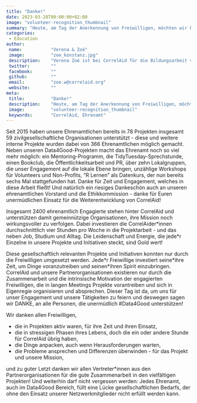 ```yaml
---
title: "Danke!"
date: 2023-03-28T00:00:00+02:00
image: "volunteer-recognition_thumbnail"
summary: "Heute, am Tag der Anerkennung von Freiwilligen, möchten wir bei CorrelAid uns bei allen unseren Freiwilligen bedanken, die unsere Mission unterstützen, Daten für eine bessere Welt zu nutzen. Ohne Eure Zeit und Euer Engagement wären wir nicht in der Lage, unsere Projekte und Initiativen umzusetzen - Danke!"
categories:       
 - Education
author: 
 name:           "Verena & Zoé"
 image:          "zoe_konstanz.jpg"
 description:    "Verena Zoé ist bei CorrelAid für die Bildungsarbeit verantwortlich und seit 2018 eherenamtlich im Local Chapter in Konstanz aktiv - große Community-Liebe in allen Bereichen von CorrelAid!"
 twitter:        ""
 facebook:       ""
 github:         ""
 email:          "zoe.w@correlaid.org"
 website:        ""
meta:
 title:          "Danke!"
 description:    "Heute, am Tag der Anerkennung von Freiwilligen, möchten wir bei CorrelAid uns bei allen unseren Freiwilligen bedanken, die unsere Mission unterstützen, Daten für eine bessere Welt zu nutzen. Ohne Eure Zeit und Euer Engagement wären wir nicht in der Lage, unsere Projekte und Initiativen umzusetzen - Danke!"
 image:          "volunteer-recognition_thumbnail"
 keywords:       "CorrelAid, Ehrenamt"
---
```


Seit 2015 haben unsere Ehrenamtlichen bereits in 78 Projekten insgesamt 59 zivilgesellschaftliche Organisationen unterstützt - diese und weitere interne Projekte wurden dabei von 366 Ehrenamtlichen möglich gemacht. Neben unseren Data4Good-Projekten macht das Ehrenamt noch so viel mehr möglich: ein Mentoring-Programm, die TidyTuesday-Sprechstunde, einen Bookclub, die Öffentlichkeitsarbeit und PR, über zehn Lokalgruppen, die unser Engagement auf die lokale Ebene bringen, unzählige Workshops für Volunteers und Non-Profits, “R Lernen” als Datenkurs, der nun bereits sechs Mal stattgefunden hat. Danke für Zeit und Engagement, welches in diese Arbeit fließt! Und natürlich ein riesiges Dankeschön auch an unseren ehrenamtlichen Vorstand und die Ethikkommission - danke für Euren unermüdlichen Einsatz für die Weiterentwicklung von CorrelAid!

Insgesamt 2400 ehrenamtlich Engagierte stehen hinter CorrelAid und unterstützen damit gemeinnützige Organisationen, ihre Mission noch wirkungsvoller zu verfolgen. Dabei investieren die CorrelAider\*innen durchschnittlich vier Stunden pro Woche in die Projektarbeit - und das neben Job, Studium und Alltag. Die Leidenschaft und Energie, die jede\*r Einzelne in unsere Projekte und Initiativen steckt, sind Gold wert!

Diese gesellschaftlich relevanten Projekte und Initiativen konnten nur durch die Freiwilligen umgesetzt werden. Jede\*r Freiwillige investiert seine\*ihre Zeit, um Dinge voranzutreiben und seinen*ihren Spirit einzubringen. CorrelAid und unsere Partnerorganisationen existieren nur durch die Zusammenarbeit und die intrinsische Motivation der engagierten Freiwilligen, die in langen Meetings Projekte vorantreiben und sich in Eigenregie organisieren und absprechen. Dieser Tag ist da, um uns für unser Engagement und unsere Tätigkeiten zu feiern und deswegen sagen wir DANKE, an alle Personen, die unermüdlich #Data4Good unterstützen!

Wir danken allen Freiwilligen,

- die in Projekten aktiv waren, für ihre Zeit und ihren Einsatz,
- die in stressigen Phasen ihres Lebens, doch die ein oder andere Stunde für CorrelAid übrig haben,
- die Dinge anpacken, auch wenn Herausforderungen warten,
- die Probleme ansprechen und Differenzen überwinden - für das Projekt und unsere Mission,

und zu guter Letzt danken wir allen Vertreter\*innen aus den Partnerorganisationen für die gute Zusammenarbeit in den vielfältigen Projekten!
Und weiterhin darf nicht vergessen werden: Jedes Ehrenamt, auch im Data4Good Bereich, füllt eine Lücke gesellschaftlichen Bedarfs, der ohne den Einsatz unserer Netzwerkmitglieder nicht erfüllt werden kann.

